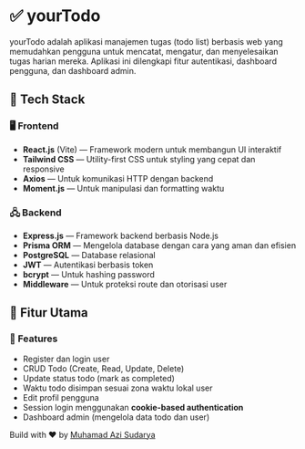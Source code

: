# ✅ yourTodo

yourTodo adalah aplikasi manajemen tugas (todo list) berbasis web yang memudahkan pengguna untuk mencatat, mengatur, dan menyelesaikan tugas harian mereka. Aplikasi ini dilengkapi fitur autentikasi, dashboard pengguna, dan dashboard admin.

## 🧰 Tech Stack

### 🖥️ Frontend
- **React.js** (Vite) — Framework modern untuk membangun UI interaktif
- **Tailwind CSS** — Utility-first CSS untuk styling yang cepat dan responsive
- **Axios** — Untuk komunikasi HTTP dengan backend
- **Moment.js** — Untuk manipulasi dan formatting waktu

### 🖧 Backend
- **Express.js** — Framework backend berbasis Node.js
- **Prisma ORM** — Mengelola database dengan cara yang aman dan efisien
- **PostgreSQL** — Database relasional
- **JWT** — Autentikasi berbasis token
- **bcrypt** — Untuk hashing password
- **Middleware** — Untuk proteksi route dan otorisasi user

## 🔐 Fitur Utama

### 👤 Features
- Register dan login user
- CRUD Todo (Create, Read, Update, Delete)
- Update status todo (mark as completed)
- Waktu todo disimpan sesuai zona waktu lokal user
- Edit profil pengguna
- Session login menggunakan **cookie-based authentication**
- Dashboard admin (mengelola data todo dan user)


Build with ❤️ by [Muhamad Azi Sudarya](https://github.com/mazyaa)
